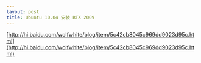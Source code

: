 ```yaml
---
layout: post
title: Ubuntu 10.04 安装 RTX 2009
---
```

<meta http-equiv="content-type" content="text/html; charset=utf-8" />[http://hi.baidu.com/wolfwhite/blog/item/5c42cb8045c969dd9023d95c.html](http://hi.baidu.com/wolfwhite/blog/item/5c42cb8045c969dd9023d95c.html)